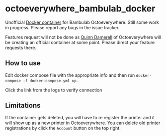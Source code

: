 # octoeverywhere_bambulab_docker

Unofficial [Docker container](https://hub.docker.com/r/ntebis/octoeverywhere_bambulab) for Bambulab Octoeverywhere. Still some work in progress. Please report any bugs in the issue tracker. 

Features request will not be done as [Quinn Damerell](https://github.com/QuinnDamerell) of Octoeverywhere will be creating an official container at some point. Please direct your feature requests there. 

## How to use
Edit docker compose file with the appropriate info and then run `docker-compose -f docker-compose.yml up`.

Click the link from the logs to verify connection

## Limitations
If the container gets deleted, you will have to re register the printer and it will show up as a new printer in Octoeverywhere. You can delete old printer registrations by click the `Account` button on the top right.
